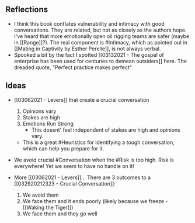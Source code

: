 ## Reflections
- I think this book conflates vulnerability and intimacy with good conversations. They are related, but not as closely as the authors hope. I've heard that more emotionally open oil rigging teams are safer (maybe in [[Range]]?). The real component is #Intimacy, which as pointed out in [[Mating in Captivity by Esther Perelle]], is not always verbal. 
- Spooked a bit by the fact I spotted [[03132021 - The gospel of enterprise has been used for centuries to demean outsiders]] here. The dreaded quote, "Perfect practice makes perfect"

## Ideas
- [[03062021 - Levers]] that create a crucial conversation
	1. Opinions vary
	2. Stakes are high
	3. Emotions Run Strong
	    - This doesnt' feel independent of stakes are high and opinions vary. 
	- This is a great #Heuristics for identifying a tough conversation, which can help you prepare for it. 
- We avoid crucial #Conversation when the #Risk is too high. Risk is everywhere! Yet we seem to have no handle on it!

- More [[03062021 - Levers]]... There are 3 outcomes to a [[032920212323 - Crucial Conversation]]: 
	1. We avoid them 
	2. We face them and it ends poorly (likely because we freeze - [[Waking the Tiger]])
	3. We face them and they go well

